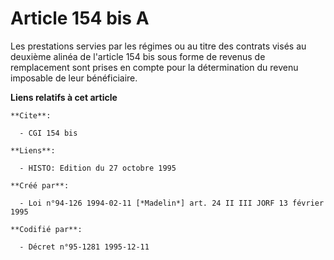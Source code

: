 # Article 154 bis A

Les prestations servies par les régimes ou au titre des contrats visés au deuxième alinéa de l'article 154 bis sous forme de
revenus de remplacement sont prises en compte pour la détermination du revenu imposable de leur bénéficiaire.

**Liens relatifs à cet article**

	**Cite**:

	  - CGI 154 bis

	**Liens**:

	  - HISTO: Edition du 27 octobre 1995

	**Créé par**:

	  - Loi n°94-126 1994-02-11 [*Madelin*] art. 24 II III JORF 13 février 1995

	**Codifié par**:

	  - Décret n°95-1281 1995-12-11
